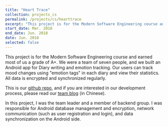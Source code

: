 ```yaml
---
title: "Heart Trace"
collection: projects_cs
permalink: /projects/cs/hearttrace
excerpt: "This project is for the Modern Software Engineering course and earned most of us a grade of A+. We were a team of seven people, and we built an Android app for Diary writing and emotion tracking. Our users can track mood changes using "emotion tags" in each diary and view their statistics. All data is encrypted and synchronized regularly."
start_date: Mar. 2018
end_date: Jun. 2018
date: Jun. 2018
selected: false
---
```


This project is for the Modern Software Engineering course and earned most of us a grade of A+. We were a team of seven people, and we built an Android app for Diary writing and emotion tracking. Our users can track mood changes using "emotion tags" in each diary and view their statistics. All data is encrypted and synchronized regularly.

This is our [github repo](https://github.com/shirley-wu/HeartTrace), and if you are interested in our development process, please read our [team blog](https://www.cnblogs.com/USTC-CC/) (in Chinese).

In this project, I was the team leader and a member of backend group.
I was responsible for Android database management and encryption, network communication (such as user registration and login), and data synchronization on the Android side.
